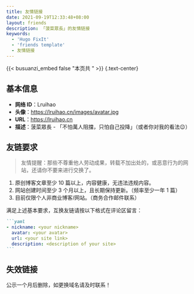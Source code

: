 ```yaml
---
title: 友情链接
date: 2021-09-19T12:33:48+08:00
layout: friends
description: 「菠菜眾長」的友情链接
keywords:
  - 'Hugo FixIt'
  - 'friends template'
  - 友情链接
---
```


{{< busuanzi_embed false "本页共 " >}}
{.text-center}

## 基本信息

- **网络 ID**：Lruihao
- **头像**：https://lruihao.cn/images/avatar.jpg
- **URL**：https://lruihao.cn
- **描述**：菠菜眾長 - 「不怕萬人阻擋，只怕自己投降」（或者你对我的看法😉）

## 友链要求

> 友情提醒：那些不尊重他人劳动成果，转载不加出处的，或恶意行为的网站，还请你不要来进行交换了。

1. 原创博客文章至少 10 篇以上，内容健康，无违法违规内容。
2. 网站创建时间至少 3 个月以上，且长期保持更新。（频率至少一年 1 篇）
3. 目前仅限个人非商业博客/网站。（商务合作邮件联系）

满足上述基本要求，互换友链请按以下格式在评论区留言：

````markdown
```yaml
- nickname: <your nickname>
  avatar: <your avatar>
  url: <your site link>
  description: <description of your site>
```
````

## 失效链接

公示一个月后删除，如更换域名请及时联系！

<!-- markdownlint-disable-next-line no-bare-urls -->

